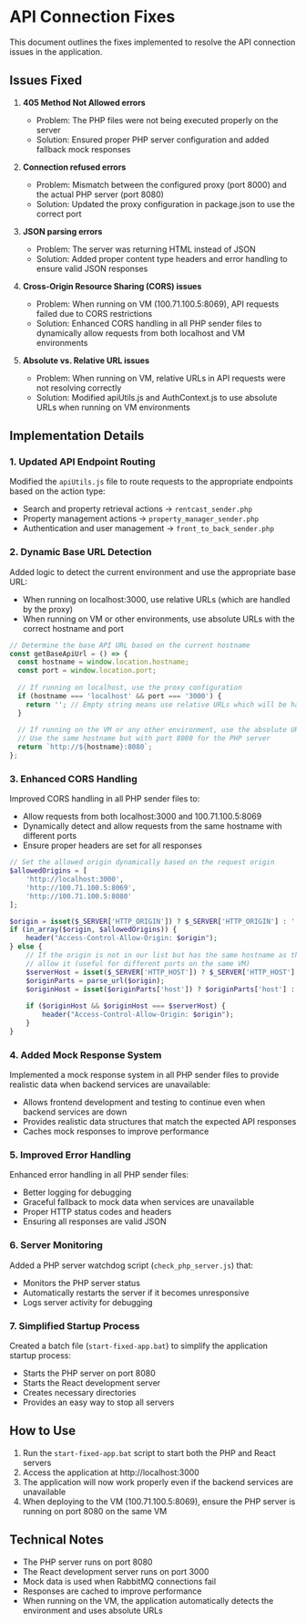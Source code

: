 # API Connection Fixes

This document outlines the fixes implemented to resolve the API connection issues in the application.

## Issues Fixed

1. **405 Method Not Allowed errors**
   - Problem: The PHP files were not being executed properly on the server
   - Solution: Ensured proper PHP server configuration and added fallback mock responses

2. **Connection refused errors**
   - Problem: Mismatch between the configured proxy (port 8000) and the actual PHP server (port 8080)
   - Solution: Updated the proxy configuration in package.json to use the correct port

3. **JSON parsing errors**
   - Problem: The server was returning HTML instead of JSON
   - Solution: Added proper content type headers and error handling to ensure valid JSON responses

4. **Cross-Origin Resource Sharing (CORS) issues**
   - Problem: When running on VM (100.71.100.5:8069), API requests failed due to CORS restrictions
   - Solution: Enhanced CORS handling in all PHP sender files to dynamically allow requests from both localhost and VM environments

5. **Absolute vs. Relative URL issues**
   - Problem: When running on VM, relative URLs in API requests were not resolving correctly
   - Solution: Modified apiUtils.js and AuthContext.js to use absolute URLs when running on VM environments

## Implementation Details

### 1. Updated API Endpoint Routing

Modified the `apiUtils.js` file to route requests to the appropriate endpoints based on the action type:
- Search and property retrieval actions → `rentcast_sender.php`
- Property management actions → `property_manager_sender.php`
- Authentication and user management → `front_to_back_sender.php`

### 2. Dynamic Base URL Detection

Added logic to detect the current environment and use the appropriate base URL:
- When running on localhost:3000, use relative URLs (which are handled by the proxy)
- When running on VM or other environments, use absolute URLs with the correct hostname and port

```javascript
// Determine the base API URL based on the current hostname
const getBaseApiUrl = () => {
  const hostname = window.location.hostname;
  const port = window.location.port;
  
  // If running on localhost, use the proxy configuration
  if (hostname === 'localhost' && port === '3000') {
    return ''; // Empty string means use relative URLs which will be handled by the proxy
  }
  
  // If running on the VM or any other environment, use the absolute URL
  // Use the same hostname but with port 8080 for the PHP server
  return `http://${hostname}:8080`;
};
```

### 3. Enhanced CORS Handling

Improved CORS handling in all PHP sender files to:
- Allow requests from both localhost:3000 and 100.71.100.5:8069
- Dynamically detect and allow requests from the same hostname with different ports
- Ensure proper headers are set for all responses

```php
// Set the allowed origin dynamically based on the request origin
$allowedOrigins = [
    'http://localhost:3000',
    'http://100.71.100.5:8069',
    'http://100.71.100.5:8080'
];

$origin = isset($_SERVER['HTTP_ORIGIN']) ? $_SERVER['HTTP_ORIGIN'] : '';
if (in_array($origin, $allowedOrigins)) {
    header("Access-Control-Allow-Origin: $origin");
} else {
    // If the origin is not in our list but has the same hostname as the server,
    // allow it (useful for different ports on the same VM)
    $serverHost = isset($_SERVER['HTTP_HOST']) ? $_SERVER['HTTP_HOST'] : '';
    $originParts = parse_url($origin);
    $originHost = isset($originParts['host']) ? $originParts['host'] : '';
    
    if ($originHost && $originHost === $serverHost) {
        header("Access-Control-Allow-Origin: $origin");
    }
}
```

### 4. Added Mock Response System

Implemented a mock response system in all PHP sender files to provide realistic data when backend services are unavailable:
- Allows frontend development and testing to continue even when backend services are down
- Provides realistic data structures that match the expected API responses
- Caches mock responses to improve performance

### 5. Improved Error Handling

Enhanced error handling in all PHP sender files:
- Better logging for debugging
- Graceful fallback to mock data when services are unavailable
- Proper HTTP status codes and headers
- Ensuring all responses are valid JSON

### 6. Server Monitoring

Added a PHP server watchdog script (`check_php_server.js`) that:
- Monitors the PHP server status
- Automatically restarts the server if it becomes unresponsive
- Logs server activity for debugging

### 7. Simplified Startup Process

Created a batch file (`start-fixed-app.bat`) to simplify the application startup process:
- Starts the PHP server on port 8080
- Starts the React development server
- Creates necessary directories
- Provides an easy way to stop all servers

## How to Use

1. Run the `start-fixed-app.bat` script to start both the PHP and React servers
2. Access the application at http://localhost:3000
3. The application will now work properly even if the backend services are unavailable
4. When deploying to the VM (100.71.100.5:8069), ensure the PHP server is running on port 8080 on the same VM

## Technical Notes

- The PHP server runs on port 8080
- The React development server runs on port 3000
- Mock data is used when RabbitMQ connections fail
- Responses are cached to improve performance
- When running on the VM, the application automatically detects the environment and uses absolute URLs
